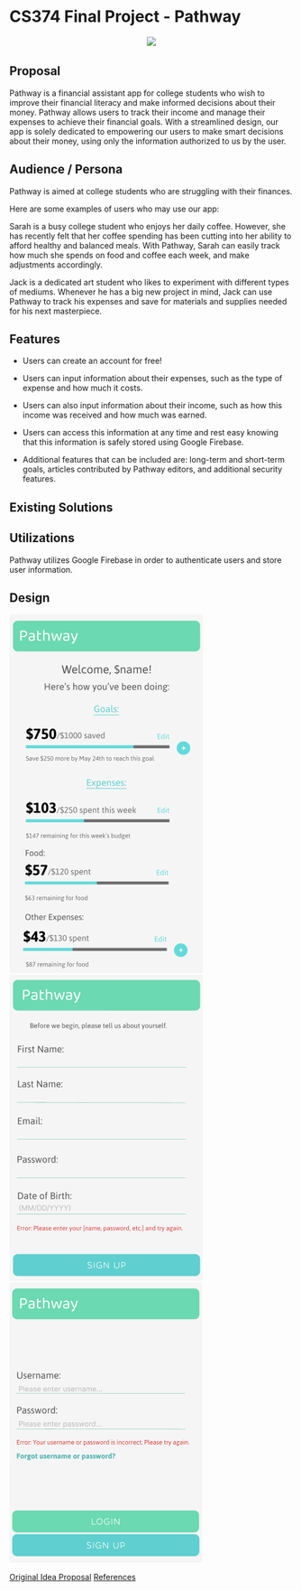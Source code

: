 # CS374 Final Project - Pathway



<p align="center" width="100%">
    <img width="33%" src="https://cdn.discordapp.com/attachments/1093199410076336289/1106311205301272586/image.png">
</p>

## Proposal

Pathway is a financial assistant app for college students who wish to improve their financial literacy and make informed decisions about their money. Pathway allows users to track their income and manage their expenses to achieve their financial goals. With a streamlined design, our app is solely dedicated to empowering our users to make smart decisions about their money, using only the information authorized to us by the user.

## Audience / Persona

Pathway is aimed at college students who are struggling with their finances.

Here are some examples of users who may use our app:

 Sarah is a busy college student who enjoys her daily coffee. However, she has recently felt that her coffee spending has been cutting into her ability to afford healthy and balanced meals. With Pathway, Sarah can easily track how much she spends on food and coffee each week, and make adjustments accordingly.

 Jack is a dedicated art student who likes to experiment with different types of mediums. Whenever he has a big new project in mind, Jack can use Pathway to track his expenses and save for materials and supplies needed for his next masterpiece.

 ## Features

- Users can create an account for free!

- Users can input information about their expenses, such as the type of expense and how much it costs.

- Users can also input information about their income, such as how this income was received and how much was earned.

- Users can access this information at any time and rest easy knowing that this information is safely stored using Google Firebase.

- Additional features that can be included are: long-term and short-term goals, articles contributed by Pathway editors, and additional security features.

 ## Existing Solutions



 ## Utilizations

Pathway utilizes Google Firebase in order to authenticate users and store user information.

## Design

![Overview](/PrototypeImages/overview.png?raw=true)
![SignUp](/PrototypeImages/signup.png?raw=true)
![Login](/PrototypeImages/login.png?raw=true)

[Original Idea Proposal](https://docs.google.com/document/d/12T0b-e87_eChFAIsiES9U5QxapTsxlRZ/edit)
[References](https://docs.google.com/document/d/14BfdnDzW1ABBRNvdkXnHc9BkfhJ9yFtT4Y4l0aftAwU/edit?usp=sharing)